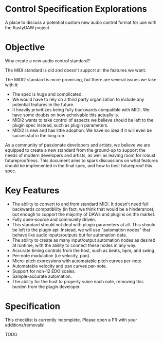 # Control Specification Explorations
A place to discuss a potential custom new audio control format for use with the RustyDAW project.

# Objective
Why create a new audio control standard?

The MIDI standard is old and doesn't support all the features we want.

The MIDI2 standard is more promising, but there are several issues we take with it:
* The spec is huge and complicated.
* We would have to rely on a third party organization to include any potential features in the future.
* It heavily prioritizes being fully backwards compatible with MIDI. We have some doubts on how acheivable this actually is.
* MIDI2 wants to take control of aspects we believe should be left to the plugin spec instead, such as plugin parameters.
* MIDI2 is new and has little adoption. We have no idea if it will even be successful in the long run.

As a community of passionate developers and artists, we believe we are equipped to create a new standard from the ground-up to support the needs of modern developers and artists, as well as leaving room for robust futureproofness. This document aims to spark discussions on what features should be implemented in the final spec, and how to best futureproof this spec.

# Key Features

* The ability to convert to and from standard MIDI. It doesn't need full backwards compatibility (in fact, we think that would be a hinderance), but enough to support the majority of DAWs and plugins on the market.
* Fully open-source and community driven.
* This standard should not deal with plugin parameters at all. This should be left to the plugin api. Instead, we will use "automation nodes" that behave like audio inputs/outputs but for automation data.
* The ability to create as many input/output automation nodes as desired at runtime, with the ability to connect these nodes in any way.
* Accurate timing controls from the host, such as beats, bpm, and swing.
* Per-note modulation (i.e velocity, pan).
* Micro-pitch expressions with automatable pitch curves per-note.
* Automatable velocity and pan curves per-note.
* Support for non-12 EDO scales.
* Sample-accurate automation.
* The ability for the host to properly voice each note, removing this burden from the plugin developer.

# Specification

This checklist is currently incomplete. Please open a PR with your additions/removals!

TODO
